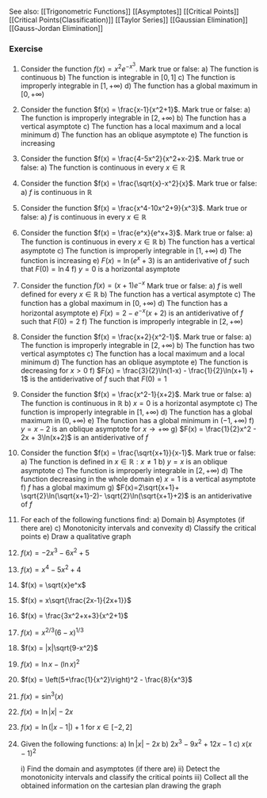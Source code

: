 
See also:
[[Trigonometric Functions]]
[[Asymptotes]]
[[Critical Points]]
[[Critical Points(Classification)]]
[[Taylor Series]]
[[Gaussian Elimination]]
[[Gauss-Jordan Elimination]]

### Exercise

1. Consider the function $f(x) = x^2e^{-x^3}$. Mark true or false:
   a) The function is continuous
   b) The function is integrable in $[0, 1]$
   c) The function is improperly integrable in $[1, +\infty)$
   d) The function has a global maximum in $[0, +\infty)$

2. Consider the function $f(x) = \frac{x-1}{x^2+1}$. Mark true or false:
   a) The function is improperly integrable in $[2, +\infty)$
   b) The function has a vertical asymptote
   c) The function has a local maximum and a local minimum
   d) The function has an oblique asymptote
   e) The function is increasing

3. Consider the function $f(x) = \frac{4-5x^2}{x^2+x-2}$. Mark true or false:
   a) The function is continuous in every $x \in \mathbb{R}$

4. Consider the function $f(x) = \frac{\sqrt{x}-x^2}{x}$. Mark true or false:
   a) $f$ is continuous in $\mathbb{R}$
   
5. Consider the function $f(x) = \frac{x^4-10x^2+9}{x^3}$. Mark true or false:
   a) $f$ is continuous in every $x \in \mathbb{R}$

6. Consider the function $f(x) = \frac{e^x}{e^x+3}$. Mark true or false:
   a) The function is continuous in every $x \in \mathbb{R}$
   b) The function has a vertical asymptote
   c) The function is improperly integrable in $[1, +\infty)$
   d) The function is increasing
   e) $F(x) = \ln(e^x+3)$ is an antiderivative of $f$ such that $F(0) = \ln 4$
   f) $y = 0$ is a horizontal asymptote

7. Consider the function $f(x) = (x+1)e^{-x}$ Mark true or false:
   a) $f$ is well defined for every $x \in \mathbb{R}$
   b) The function has a vertical asymptote
   c) The function has a global maximum in $[0, +\infty)$
   d) The function has a horizontal asymptote
   e) $F(x) = 2 - e^{-x}(x+2)$ is an antiderivative of $f$ such that $F(0) = 2$
   f) The function is improperly integrable in $[2, +\infty)$

8. Consider the function $f(x) = \frac{x+2}{x^2-1}$. Mark true or false:
   a) The function is improperly integrable in $[2, +\infty)$
   b) The function has two vertical asymptotes
   c) The function has a local maximum and a local minimum
   d) The function has an oblique asymptote
   e) The function is decreasing for $x > 0$
   f) $F(x) = \frac{3}{2}\ln(1-x) - \frac{1}{2}\ln(x+1) + 1$ is the antiderivative of $f$ such that $F(0) = 1$

9. Consider the function $f(x) = \frac{x^2-1}{x+2}$. Mark true or false:
   a) The function is continuous in $\mathbb{R}$
   b) $x = 0$ is a horizontal asymptote
   c) The function is improperly integrable in $[1, +\infty)$
   d) The function has a global maximum in $(0, +\infty)$
   e) The function has a global minimum in $(-1, +\infty)$
   f) $y = x-2$ is an oblique asymptote for $x \to +\infty$
   g) $F(x) = \frac{1}{2}x^2 - 2x + 3\ln(x+2)$ is an antiderivative of $f$

10. Consider the function $f(x) = \frac{\sqrt{x+1}}{x-1}$. Mark true or false:
    a) The function is defined in ${x \in \mathbb{R} : x \neq 1}$
    b) $y = x$ is an oblique asymptote
    c) The function is improperly integrable in $[2, +\infty)$
    d) The function decreasing in the whole domain
    e) $x = 1$ is a vertical asymptote
    f) $f$ has a global maximum
    g) $F(x)=2\sqrt{x+1}+ \sqrt{2}\ln(\sqrt{x+1}-2)- \sqrt{2}\ln(\sqrt{x+1}+2)$ is an antiderivative of $f$

11. For each of the following functions find:
	a) Domain
	b) Asymptotes (if there are)
	c) Monotonicity intervals and convexity
	d) Classify the critical points
	e) Draw a qualitative graph

   1. $f(x) = -2x^3-6x^2+5$
   2. $f(x) = x^4-5x^2+4$
   3. $f(x) = \sqrt{x}e^x$
   4. $f(x) = x\sqrt{\frac{2x-1}{2x+1}}$
   5. $f(x) = \frac{3x^2+x+3}{x^2+1}$
   6. $f(x) = x^{2/3}(6-x)^{1/3}$
   7. $f(x) = |x|\sqrt{9-x^2}$
   8. $f(x) = \ln x - (\ln x)^2$
   9. $f(x) = \left(5+\frac{1}{x^2}\right)^2 - \frac{8}{x^3}$
   10. $f(x) = \sin^3(x)$
   11. $f(x) = \ln|x| - 2x$
   12. $f(x) = \ln(|x - 1|) + 1$ for $x \in [-2, 2]$


12. Given the following functions:
	   a) $\ln|x|-2x$
	   b) $2x^3-9x^2+12x-1$
	   c) $x(x-1)^2$
	   
	   i) Find the domain and asymptotes (if there are)
	   ii) Detect the monotonicity intervals and classify the critical points
	   iii) Collect all the obtained information on the cartesian plan drawing the graph